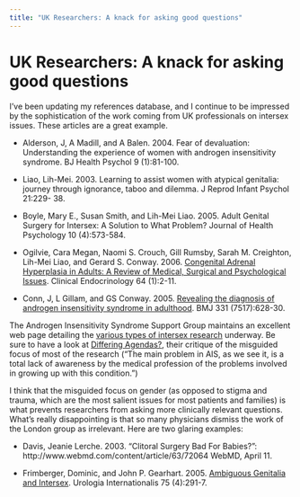 ```yaml
---
title: "UK Researchers: A knack for asking good questions"
---
```


# UK Researchers: A knack for asking good questions

<p>I&#8217;ve been updating my references database, and I continue to be impressed by the sophistication of the work coming from UK professionals on intersex issues. These articles are a great example.  </p>

<ul>
	<li>Alderson, J, A Madill, and A Balen. 2004. Fear of devaluation: Understanding the experience of women with androgen insensitivity syndrome. BJ Health Psychol 9 (1):81-100.</li>
</ul>

<ul>
	<li>Liao, Lih-Mei. 2003. Learning to assist women with atypical genitalia: journey through ignorance, taboo and dilemma. J Reprod Infant Psychol 21:229- 38.</li>
</ul>

<ul>
	<li>Boyle, Mary E., Susan Smith, and Lih-Mei Liao. 2005. Adult Genital Surgery for Intersex: A Solution to What Problem? Journal of Health Psychology 10 (4):573-584.</li>
</ul>

<ul>
	<li>Ogilvie, Cara Megan, Naomi S. Crouch, Gill Rumsby, Sarah M. Creighton, Lih-Mei Liao, and Gerard S. Conway. 2006. <a href="http://www.medscape.com/viewarticle/521340">Congenital Adrenal Hyperplasia in Adults: A Review of Medical, Surgical and Psychological Issues</a>. Clinical Endocrinology 64 (1):2-11.</li>
</ul>

<ul>
	<li>Conn, J, L Gillam, and GS Conway. 2005. <a href="http://bmj.bmjjournals.com/cgi/content/extract/331/7517/628">Revealing the diagnosis of androgen insensitivity syndrome in adulthood</a>. <span class="caps">BMJ</span> 331 (7517):628-30.</li>
</ul>

<p>The Androgen Insensitivity Syndrome Support Group maintains an excellent web page detailing the <a href="http://www.medhelp.org/www/ais/53_STUDIES.HTM">various types of intersex research</a> underway. Be sure to have a look at <a href="http://www.medhelp.org/www/ais/53_STUDIES.HTM#Differing">Differing Agendas?</a>, their critique of the misguided focus of most of the research (&#8220;The main problem in <span class="caps">AIS</span>, as we see it, is a total lack of awareness by the medical profession of the problems involved in growing up with this condition.&#8221;)  </p>

<p>I think that the misguided focus on gender (as opposed to stigma and trauma, which are the most salient issues for most patients and families) is what prevents researchers from asking more clinically relevant questions. What&#8217;s really disappointing is that so many physicians dismiss the work of the London group as irrelevant. Here are two glaring examples:  </p>

<ul>
	<li>Davis, Jeanie Lerche. 2003. &#8220;Clitoral Surgery Bad For Babies?&#8221;: http://www.webmd.com/content/article/63/72064 WebMD, April 11.</li>
</ul>

<ul>
	<li>Frimberger, Dominic, and John P. Gearhart. 2005. <a href="http://content.karger.com/ProdukteDB/produkte.asp?Aktion=Ausgabe&amp;ProduktNr=224282&amp;Ausgabe=231462">Ambiguous Genitalia and Intersex</a>. Urologia Internationalis 75 (4):291-7.</li>
</ul>